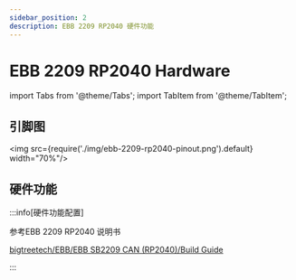 ```yaml
---
sidebar_position: 2
description: EBB 2209 RP2040 硬件功能
---
```


# EBB 2209 RP2040 Hardware

<!-- import lib start -->

import Tabs from '@theme/Tabs';
import TabItem from '@theme/TabItem';

<!-- import lib end -->

## 引脚图

<img src={require('./img/ebb-2209-rp2040-pinout.png').default} width="70%"/>

## 硬件功能

:::info[硬件功能配置]

参考EBB 2209 RP2040 说明书 

[bigtreetech/EBB/EBB SB2209 CAN (RP2040)/Build Guide](https://github.com/bigtreetech/EBB/tree/master/EBB%20SB2209%20CAN%20(RP2040)/Build%20Guide)

:::
